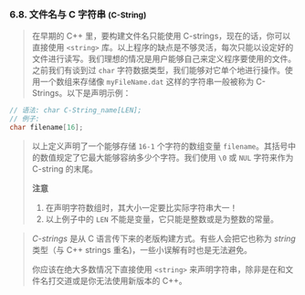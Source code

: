 
### 6.8. 文件名与 C 字符串 <small>(C-String)</small>
> 在早期的 C++ 里，要构建文件名只能使用 C-strings，现在的话，你可以直接使用 `<string>` 库。以上程序的缺点是不够灵活，每次只能以设定好的文件进行读写。我们理想的情况是用户能够自己来定义程序要使用的文件。之前我们有谈到过 `char` 字符数据类型，我们能够对它单个地进行操作。使用一个数组来存储像 `myFileName.dat` 这样的字符串一般被称为 C-Strings。以下是声明示例：
```cpp
// 语法: char C-String_name[LEN];
// 例子:
char filename[16];
```

> 以上定义声明了一个能够存储 `16-1` 个字符的数组变量 `filename`。其括号中的数值规定了它最大能够容纳多少个字符。我们使用 `\0` 或 `NUL` 字符来作为 C-string 的末尾。
>
> **注意**
>
> 1. 在声明字符数组时，其大小一定要比实际字符串大一！
> 2. 以上例子中的 `LEN` 不能是变量，它只能是整数或是为整数的常量。

> *C-strings* 是从 C 语言传下来的老版构建方式。有些人会把它也称为 *string* 类型（与 C++ strings 重名)，一些小误解有时也是无法避免。
>
> 你应该在绝大多数情况下直接使用 `<string>` 来声明字符串，除非是在和文件名打交道或是你无法使用新版本的 C++。
